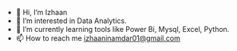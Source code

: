 - 👋 Hi, I’m Izhaan
- 👀 I’m interested in Data Analytics.
- 🌱 I’m currently learning tools like Power Bi, Mysql, Excel, Python.
- 📫 How to reach me izhaaninamdar01@gmail.com

<!---
reido2001/reido2001 is a ✨ special ✨ repository because its `README.md` (this file) appears on your GitHub profile.
You can click the Preview link to take a look at your changes.
--->

